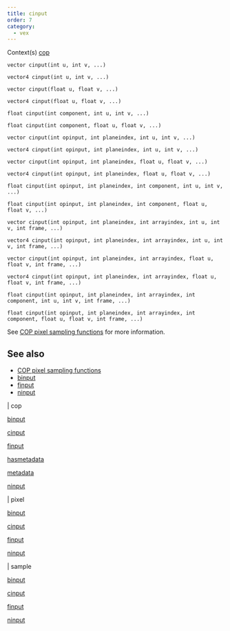 ```yaml
---
title: cinput
order: 7
category:
  - vex
---
```


Context(s)
[cop](../contexts/cop.html)

`vector cinput(int u, int v, ...)`

`vector4 cinput(int u, int v, ...)`

`vector cinput(float u, float v, ...)`

`vector4 cinput(float u, float v, ...)`

`float cinput(int component, int u, int v, ...)`

`float cinput(int component, float u, float v, ...)`

`vector cinput(int opinput, int planeindex, int u, int v, ...)`

`vector4 cinput(int opinput, int planeindex, int u, int v, ...)`

`vector cinput(int opinput, int planeindex, float u, float v, ...)`

`vector4 cinput(int opinput, int planeindex, float u, float v, ...)`

`float cinput(int opinput, int planeindex, int component, int u, int v, ...)`

`float cinput(int opinput, int planeindex, int component, float u, float v, ...)`

`vector cinput(int opinput, int planeindex, int arrayindex, int u, int v, int frame, ...)`

`vector4 cinput(int opinput, int planeindex, int arrayindex, int u, int v, int frame, ...)`

`vector cinput(int opinput, int planeindex, int arrayindex, float u, float v, int frame, ...)`

`vector4 cinput(int opinput, int planeindex, int arrayindex, float u, float v, int frame, ...)`

`float cinput(int opinput, int planeindex, int arrayindex, int component, int u, int v, int frame, ...)`

`float cinput(int opinput, int planeindex, int arrayindex, int component, float u, float v, int frame, ...)`

See [COP pixel sampling functions](../cop_sample_suite.html) for more information.

## See also

- [COP pixel sampling functions](../cop_sample_suite.html)
- [binput](binput.html)
- [finput](finput.html)
- [ninput](ninput.html)

|
cop

[binput](binput.html)

[cinput](cinput.html)

[finput](finput.html)

[hasmetadata](hasmetadata.html)

[metadata](metadata.html)

[ninput](ninput.html)

|
pixel

[binput](binput.html)

[cinput](cinput.html)

[finput](finput.html)

[ninput](ninput.html)

|
sample

[binput](binput.html)

[cinput](cinput.html)

[finput](finput.html)

[ninput](ninput.html)
